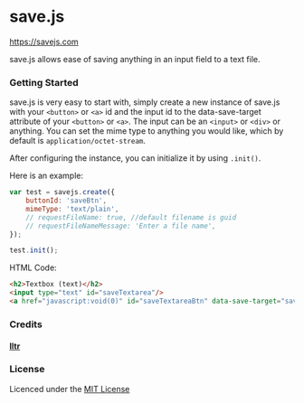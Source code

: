 # save.js
https://savejs.com

save.js allows ease of saving anything in an input field to a text file.

### Getting Started

save.js is very easy to start with, simply create a new instance of save.js with your `<button>` or `<a>` id and the input id to the data-save-target attribute of your `<button>` or `<a>`. The input can be an `<input>` or `<div>` or anything.
You can set the mime type to anything you would like, which by default is `application/octet-stream`.

After configuring the instance, you can initialize it by using `.init()`.

Here is an example:

```js
var test = savejs.create({
    buttonId: 'saveBtn',
    mimeType: 'text/plain',
    // requestFileName: true, //default filename is guid
    // requestFileNameMessage: 'Enter a file name',
});

test.init();
```
HTML Code:
```html
<h2>Textbox (text)</h2>
<input type="text" id="saveTextarea"/>
<a href="javascript:void(0)" id="saveTextareaBtn" data-save-target="saveTextarea">SAVE</a>
```

### Credits
#### [lltr](https://github.com/lltr)

### License
Licenced under the [MIT License](https://opensource.org/licenses/MIT)


